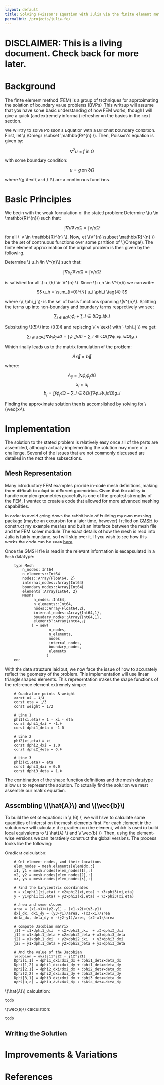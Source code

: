 ```yaml
---
layout: default
title: Solving Poisson's Equation with Julia via the finite element method
permalink: /projects/julia-fe/
---
```


DISCLAIMER: This is a living document.  Check back for more later.
==================================================================

Background
==========
The finite element method (FEM) is a group of techniques for approximating
the solution of boundary value problems (BVPs).  This writeup will assume that
you have some basic understanding of how FEM works, though I will give a quick
(and extremely informal) refresher on the basics in the next section.

We will try to solve Poisson's Equation with a Dirichlet boundary condition. 
First, let \\( \Omega \subset \mathbb{R}^{n} \\).  Then, Poisson's equation is 
given by: 

$$ \nabla^{2}u = f \text{ in } \Omega \tag{1}$$

with some boundary condition:

$$ u = g \text{ on }\partial\Omega $$

where \\(g \text{ and } f\\) are a continuous functions.

Basic Principles
================
We begin with the weak formulation of the stated problem: Determine \\(u \in 
\mathbb{R}^{n}\\) such that:

$$ \int\nabla u \nabla v d\Omega = \int v f d\Omega \tag{2}$$

for all \\( v \in \mathbb{R}^{n} \\). Now, let \\(V^{n} \subset \mathbb{R}^{n} \\) 
be the set of continuous functions over some partition of \\(\Omega\\).  The 
finite element approximation of the original problem is then given by the following.

Determine \\( u_h \in V^{n}\\) such that:

$$  \int\nabla u_h \nabla v d\Omega = \int v f d\Omega \tag{3}$$

is satisfied for all \\( u_{h} \in V^{n} \\). Since \\( u_h \in V^{n}\\) we can 
write:

$$ u_h = \sum_{i=0}^{N} u_i \phi_i \tag{4} $$

where {\\( \phi_j \\)} is the set of basis functions spanning \\(V^{n}\\).  Splitting 
the terms up into non-boundary and boundary terms respectively we see:

$$\sum_{i\notin\partial\Omega}u_i\phi_i+\sum\_{i\in\partial\Omega}g\_i\phi\_i \tag{5}$$ 

Subsituting 
\\((5)\\) into \\((3)\\) and replacing \\( v \text{ with } \phi_j \\) we get:

$$ 
\sum_{i \notin \partial\Omega} u_i \int \nabla \phi_i \phi_j d\Omega = 
\int\phi\_j f d\Omega-\sum\_{i\in\partial\Omega}(\int\nabla\phi\_i\phi\_j d\Omega)g\_i 
\tag{5} 
$$

Which finally leads us to the matrix formulation of the problem:

$$ \hat{A} \vec{x} = \vec{b} $$

where: 

$$ A_{ij} = \int \nabla \phi_i \phi_j d\Omega $$
$$ x_i = u_i  \tag{6}$$
$$ b_j = \int f \phi_j d\Omega -\sum\_{i\in\partial\Omega}(\int\nabla\phi\_i\phi\_j d\Omega)g\_i $$  

Finding the approximate solution then is accomplished by solving for \\(\vec{x}\\).

Implementation
==============
The solution to the stated problem is relatively easy once all of the parts are 
assembled, although actually implementing the solution may more of a challenge. Several
of the issues that are not commonly discussed are detailed in the next
three subsections.  

Mesh Representation
-------------------
Many introductory FEM examples provide in-code mesh definitions, making them 
difficult to adapt to different geometries.  Given that the ability to handle 
complex geometries gracefully is one of the greatest strengths of the FEM, I 
wanted to create a code that allowed for more advanced meshing capabilities.

In order to avoid going down the rabbit hole of building my own meshing package 
(maybe an excursion for a later time, however) I relied on [GMSH](http://gmsh.info/) 
to construct my example meshes and built an interface between the mesh file and 
the FEM solver module.  The exact details of how the mesh is read into Julia is 
fairly mundane, so I will skip over it.  If you wish to see how this works the 
code can be seen [here](https://github.com/arbennett/Julia-FE/blob/master/src/gmsh.jl#L40).

Once the GMSH file is read in the relevant information is encapsulated in a 
`Mesh` datatype:

```    
    type Mesh
        n_nodes::Int64
        n_elements::Int64
        nodes::Array{Float64, 2}
        internal_nodes::Array{Int64}
        boundary_nodes::Array{Int64}
        elements::Array{Int64, 2}
        Mesh(
             n_nodes::Int64,
             n_elements::Int64,
             nodes::Array{Float64,2},
             internal_nodes::Array{Int64,1},
             boundary_nodes::Array{Int64,1},
             elements::Array{Int64,2}
            ) = new(
                    n_nodes, 
                    n_elements, 
                    nodes, 
                    internal_nodes, 
                    boundary_nodes, 
                    elements
                   )
    end
```

With the data structure laid out, we now face the issue of how to accurately 
reflect the geometry of the problem.  This implementation will use linear 
triangle shaped elements.  This representation makes the shape functions of the 
reference element extremely simple:

```
    # Quadrature points & weight
    const xi = 1/3
    const eta = 1/3
    const weight = 1/2
   
    # Line 1 
    phi1(xi,eta) = 1 - xi - eta
    const dphi1_dxi = -1.0
    const dphi1_deta = -1.0
   
    # Line 2
    phi2(xi,eta) = xi
    const dphi2_dxi = 1.0
    const dphi2_deta = 0.0
   
    # Line 3
    phi3(xi,eta) = eta
    const dphi3_dxi = 0.0
    const dphi3_deta = 1.0
```

The combination of the shape function definitions and the mesh datatype allow us 
to represent the solution.  To actually find the solution we must assemble our 
matrix equation.

Assembling \\(\hat{A}\\) and \\(\vec{b}\\)
------------------------------------------
To build the set of equations in \\( \(6\) \\) we will have to calculate some 
quantities of interest on the mesh elements first.  For each element in the 
solution we will calculate the gradient on the element, which is used to build 
local equivalents to \\( \hat{A} \\) and \\( \vec{b} \\).  Then, using the 
element-wise versions we can iteratively construct the global versions.  The 
process looks like the following:

Gradient calculation:

```    
    # Get element nodes, and their locations
    elem_nodes = mesh.elements[elemIdx,:]
    x1, y1 = mesh.nodes[elem_nodes[1],:]
    x2, y2 = mesh.nodes[elem_nodes[2],:]
    x3, y3 = mesh.nodes[elem_nodes[3],:]    
    
    # Find the barycentric coordinates  
    x = x1×phi1(xi,eta) + x2×phi2(xi,eta) + x3×phi3(xi,eta)
    y = y1×phi1(xi,eta) + y2×phi2(xi,eta) + y3×phi3(xi,eta)    
    
    # Area and some slopes
    area = (x1-x3)×(y2-y1) - (x1-x2)×(y3-y1)
    dxi_dx, dxi_dy = (y3-y1)/area, -(x3-x1)/area
    deta_dx, deta_dy = -(y2-y1)/area, (x2-x1)/area    
    
    # Compute Jacobian matrix
    j11 = x1×dphi1_dxi  + x2×dphi2_dxi  + x3×dphi3_dxi
    j12 = x1×dphi1_deta + x2×dphi2_deta + x3×dphi3_deta
    j21 = y1×dphi1_dxi  + y2×dphi2_dxi  + y3×dphi3_dxi
    j22 = y1×dphi1_deta + y2×dphi2_deta + y3×dphi3_deta      
    
    # And the value of the Jacobian
    jacobian = abs(j11*j22 - j12*j21)    
    Dphi[1,1] = dphi1_dxi×dxi_dx + dphi1_deta×deta_dx
    Dphi[1,2] = dphi1_dxi×dxi_dy + dphi1_deta×deta_dy
    Dphi[2,1] = dphi2_dxi×dxi_dx + dphi2_deta×deta_dx
    Dphi[2,2] = dphi2_dxi×dxi_dy + dphi2_deta×deta_dy
    Dphi[3,1] = dphi3_dxi×dxi_dx + dphi3_deta×deta_dx
    Dphi[3,2] = dphi3_dxi×dxi_dy + dphi3_deta×deta_dy
```

\\(\hat{A}\\) calculation:

```
todo
```

\\(\vec{b}\\) calculation:

```
todo
```

Writing the Solution
--------------------

Improvements & Variations
=========================


References
==========
